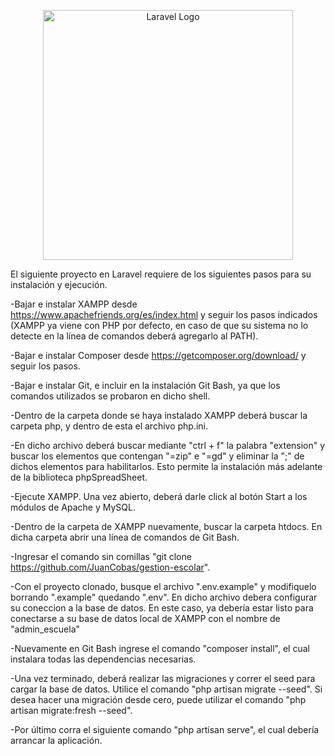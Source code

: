<p align="center"><a href="https://laravel.com" target="_blank"><img src="https://raw.githubusercontent.com/laravel/art/master/logo-lockup/5%20SVG/2%20CMYK/1%20Full%20Color/laravel-logolockup-cmyk-red.svg" width="400" alt="Laravel Logo"></a></p>

El siguiente proyecto en Laravel requiere de los siguientes pasos para su instalación y ejecución. 

-Bajar e instalar XAMPP desde https://www.apachefriends.org/es/index.html y seguir los pasos indicados (XAMPP ya viene con PHP por defecto, en caso de que su sistema no lo detecte en la línea de comandos deberá agregarlo al PATH).

-Bajar e instalar Composer desde https://getcomposer.org/download/ y seguir los pasos.

-Bajar e instalar Git, e incluir en la instalación Git Bash, ya que los comandos utilizados se probaron en dicho shell.

-Dentro de la carpeta donde se haya instalado XAMPP deberá buscar la carpeta php, y dentro de esta el archivo php.ini. 

-En dicho archivo deberá buscar mediante "ctrl + f" la palabra "extension" y buscar los elementos que contengan "=zip" e "=gd" y eliminar la ";" de dichos elementos para habilitarlos. Esto permite la instalación más adelante de la biblioteca phpSpreadSheet.

-Ejecute XAMPP. Una vez abierto, deberá darle click al botón Start a los módulos de Apache y MySQL.

-Dentro de la carpeta de XAMPP nuevamente, buscar la carpeta htdocs. En dicha carpeta abrir una línea de comandos de Git Bash.

-Ingresar el comando sin comillas "git clone https://github.com/JuanCobas/gestion-escolar".

-Con el proyecto clonado, busque el archivo ".env.example" y modifiquelo borrando ".example" quedando ".env". En dicho archivo debera configurar su coneccion a la base de datos. En este caso, ya debería estar listo para conectarse a su base de datos local de XAMPP con el nombre de "admin_escuela"

-Nuevamente en Git Bash ingrese el comando "composer install", el cual instalara todas las dependencias necesarias.

-Una vez terminado, deberá realizar las migraciones y correr el seed para cargar la base de datos. Utilice el comando "php artisan migrate --seed". Si desea hacer una migración desde cero, puede utilizar el comando "php artisan migrate:fresh --seed".

-Por último corra el siguiente comando "php artisan serve", el cual debería arrancar la aplicación.
 
